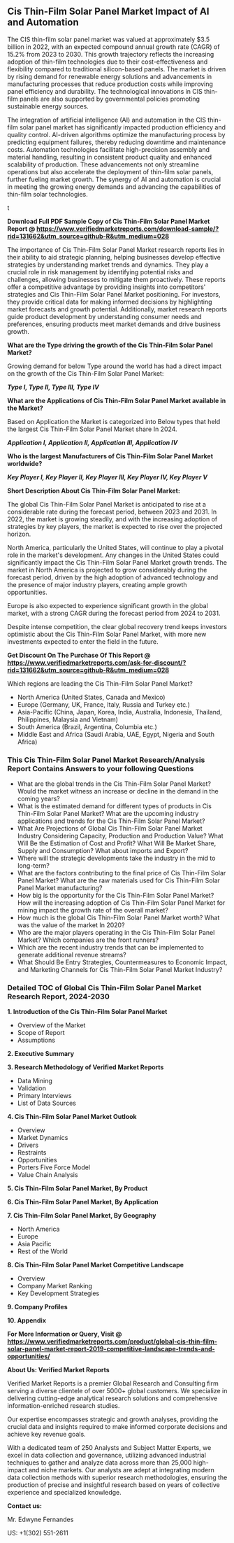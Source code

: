 <h2>Cis Thin-Film Solar Panel Market Impact of AI and Automation</h2><p>The CIS thin-film solar panel market was valued at approximately $3.5 billion in 2022, with an expected compound annual growth rate (CAGR) of 15.2% from 2023 to 2030. This growth trajectory reflects the increasing adoption of thin-film technologies due to their cost-effectiveness and flexibility compared to traditional silicon-based panels. The market is driven by rising demand for renewable energy solutions and advancements in manufacturing processes that reduce production costs while improving panel efficiency and durability. The technological innovations in CIS thin-film panels are also supported by governmental policies promoting sustainable energy sources.</p><p>The integration of artificial intelligence (AI) and automation in the CIS thin-film solar panel market has significantly impacted production efficiency and quality control. AI-driven algorithms optimize the manufacturing process by predicting equipment failures, thereby reducing downtime and maintenance costs. Automation technologies facilitate high-precision assembly and material handling, resulting in consistent product quality and enhanced scalability of production. These advancements not only streamline operations but also accelerate the deployment of thin-film solar panels, further fueling market growth. The synergy of AI and automation is crucial in meeting the growing energy demands and advancing the capabilities of thin-film solar technologies.</p>t</p><p id="" class=""><strong>Download Full PDF Sample Copy of Cis Thin-Film Solar Panel Market Report @ <a href="https://www.verifiedmarketreports.com/download-sample/?rid=131662&utm_source=github-R&utm_medium=028" target="_blank">https://www.verifiedmarketreports.com/download-sample/?rid=131662&utm_source=github-R&utm_medium=028</a></strong></p><p>The importance of&nbsp;Cis Thin-Film Solar Panel Market research reports lies in their ability to aid strategic planning, helping businesses develop effective strategies by understanding market trends and dynamics. They play a crucial role in risk management by identifying potential risks and challenges, allowing businesses to mitigate them proactively. These reports offer a competitive advantage by providing insights into competitors' strategies and Cis Thin-Film Solar Panel Market positioning. For investors, they provide critical data for making informed decisions by highlighting market forecasts and growth potential. Additionally, market research reports guide product development by understanding consumer needs and preferences, ensuring products meet market demands and drive business growth.</p><p><strong>What are the&nbsp;Type driving the growth of the Cis Thin-Film Solar Panel Market?</strong></p><p id="" class="">Growing demand for below Type around the world has had a direct impact on the growth of the Cis Thin-Film Solar Panel Market:</p><em><strong>Type I, Type II, Type III, Type IV</strong></em></p><strong>What are the&nbsp;Applications&nbsp;of Cis Thin-Film Solar Panel Market available in the Market?</strong></p><p id="" class="">Based on Application the Market is categorized into Below types that held the largest Cis Thin-Film Solar Panel Market share In 2024.</p><em><strong>Application I, Application II, Application III, Application IV</strong></em></p><strong>Who is the largest Manufacturers of Cis Thin-Film Solar Panel Market worldwide?</strong></p><p><em><strong>Key Player I, Key Player II, Key Player III, Key Player IV, Key Player V</strong></em></p><p id="" class=""><strong>Short Description About Cis Thin-Film Solar Panel Market:</strong></p><p>The global Cis Thin-Film Solar Panel Market is anticipated to rise at a considerable rate during the forecast period, between 2023 and 2031. In 2022, the market is growing steadily, and with the increasing adoption of strategies by key players, the market is expected to rise over the projected horizon.</p><p>North America, particularly the United States, will continue to play a pivotal role in the market's development. Any changes in the United States could significantly impact the Cis Thin-Film Solar Panel Market growth trends. The market in North America is projected to grow considerably during the forecast period, driven by the high adoption of advanced technology and the presence of major industry players, creating ample growth opportunities.</p><p>Europe is also expected to experience significant growth in the global market, with a strong CAGR during the forecast period from 2024 to 2031.</p><p>Despite intense competition, the clear global recovery trend keeps investors optimistic about the Cis Thin-Film Solar Panel Market, with more new investments expected to enter the field in the future.</p><p id="" class=""><strong>Get Discount On The Purchase Of This Report @ <a href="https://www.verifiedmarketreports.com/ask-for-discount/?rid=131662&utm_source=github-R&utm_medium=028" target="_blank">https://www.verifiedmarketreports.com/ask-for-discount/?rid=131662&utm_source=github-R&utm_medium=028</a></strong></p>Which regions are leading the Cis Thin-Film Solar Panel Market?</p><ul><li>North America (United States, Canada and Mexico)</li><li>Europe (Germany, UK, France, Italy, Russia and Turkey etc.)</li><li>Asia-Pacific (China, Japan, Korea, India, Australia, Indonesia, Thailand, Philippines, Malaysia and Vietnam)</li><li>South America (Brazil, Argentina, Columbia etc.)</li><li>Middle East and Africa (Saudi Arabia, UAE, Egypt, Nigeria and South Africa)</li></ul><h3 id="" class="">This Cis Thin-Film Solar Panel Market Research/Analysis Report Contains Answers to your following Questions</h3><ul><li>What are the global trends in the Cis Thin-Film Solar Panel Market? Would the market witness an increase or decline in the demand in the coming years?</li><li>What is the estimated demand for different types of products in Cis Thin-Film Solar Panel Market? What are the upcoming industry applications and trends for the Cis Thin-Film Solar Panel Market?</li><li>What Are Projections of Global Cis Thin-Film Solar Panel Market Industry Considering Capacity, Production and Production Value? What Will Be the Estimation of Cost and Profit? What Will Be Market Share, Supply and Consumption? What about imports and Export?</li><li>Where will the strategic developments take the industry in the mid to long-term?</li><li>What are the factors contributing to the final price of Cis Thin-Film Solar Panel Market? What are the raw materials used for Cis Thin-Film Solar Panel Market manufacturing?</li><li>How big is the opportunity for the Cis Thin-Film Solar Panel Market? How will the increasing adoption of Cis Thin-Film Solar Panel Market for mining impact the growth rate of the overall market?</li><li>How much is the global Cis Thin-Film Solar Panel Market worth? What was the value of the market In 2020?</li><li>Who are the major players operating in the Cis Thin-Film Solar Panel Market? Which companies are the front runners?</li><li>Which are the recent industry trends that can be implemented to generate additional revenue streams?</li><li>What Should Be Entry Strategies, Countermeasures to Economic Impact, and Marketing Channels for Cis Thin-Film Solar Panel Market Industry?</li></ul><h3 id="" class="">Detailed TOC of Global Cis Thin-Film Solar Panel Market Research Report, 2024-2030</h3><p id="" class=""><strong>1. Introduction of the Cis Thin-Film Solar Panel Market</strong></p><ul><li>Overview of the Market</li><li>Scope of Report</li><li>Assumptions</li></ul><p id="" class=""><strong>2. Executive Summary</strong></p><p id="" class=""><strong>3. Research Methodology of Verified Market Reports</strong></p><ul><li>Data Mining</li><li>Validation</li><li>Primary Interviews</li><li>List of Data Sources</li></ul><p id="" class=""><strong>4. Cis Thin-Film Solar Panel Market Outlook</strong></p><ul><li>Overview</li><li>Market Dynamics</li><li>Drivers</li><li>Restraints</li><li>Opportunities</li><li>Porters Five Force Model</li><li>Value Chain Analysis</li></ul><p id="" class=""><strong>5. Cis Thin-Film Solar Panel Market, By Product</strong></p><p id="" class=""><strong>6. Cis Thin-Film Solar Panel Market, By Application</strong></p><p id="" class=""><strong>7. Cis Thin-Film Solar Panel Market, By Geography</strong></p><ul><li>North America</li><li>Europe</li><li>Asia Pacific</li><li>Rest of the World</li></ul><p id="" class=""><strong>8. Cis Thin-Film Solar Panel Market Competitive Landscape</strong></p><ul><li>Overview</li><li>Company Market Ranking</li><li>Key Development Strategies</li></ul><p id="" class=""><strong>9. Company Profiles</strong></p><p id="" class=""><strong>10. Appendix</strong></p><p id="" class=""><strong>For More Information or Query, Visit @ <a href="https://www.verifiedmarketreports.com/product/global-cis-thin-film-solar-panel-market-report-2019-competitive-landscape-trends-and-opportunities/" target="_blank">https://www.verifiedmarketreports.com/product/global-cis-thin-film-solar-panel-market-report-2019-competitive-landscape-trends-and-opportunities/</a></strong></p><p id="" class=""><strong>About Us: Verified Market Reports</strong></p><p id="" class="">Verified Market Reports is a premier Global Research and Consulting firm serving a diverse clientele of over 5000+ global customers. We specialize in delivering cutting-edge analytical research solutions and comprehensive information-enriched research studies.</p><p id="" class="">Our expertise encompasses strategic and growth analyses, providing the crucial data and insights required to make informed corporate decisions and achieve key revenue goals.</p><p id="" class="">With a dedicated team of 250 Analysts and Subject Matter Experts, we excel in data collection and governance, utilizing advanced industrial techniques to gather and analyze data across more than 25,000 high-impact and niche markets. Our analysts are adept at integrating modern data collection methods with superior research methodologies, ensuring the production of precise and insightful research based on years of collective experience and specialized knowledge.</p><p id="" class=""><strong>Contact us:</strong></p><p id="" class="">Mr. Edwyne Fernandes</p><p id="" class="">US: +1(302) 551-2611</p>